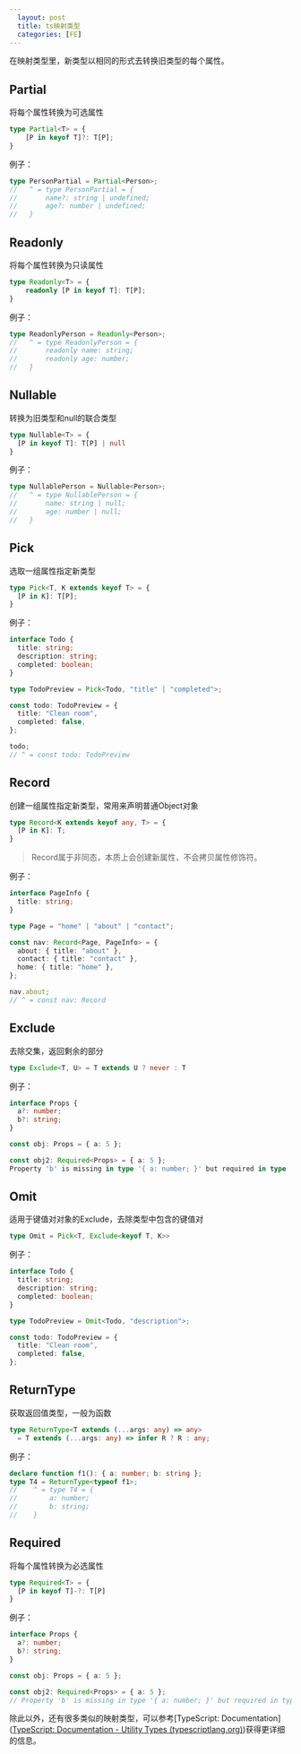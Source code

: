 ```yaml
---
  layout: post
  title: ts映射类型
  categories: [FE]
---
```


在映射类型里，新类型以相同的形式去转换旧类型的每个属性。

## Partial

将每个属性转换为可选属性

```typescript
type Partial<T> = {
    [P in keyof T]?: T[P];
}
```

例子：

```typescript
type PersonPartial = Partial<Person>;
//   ^ = type PersonPartial = {
//       name?: string | undefined;
//       age?: number | undefined;
//   }
```

## Readonly

将每个属性转换为只读属性

```typescript
type Readonly<T> = {
    readonly [P in keyof T]: T[P];
}
```

例子：

```typescript
type ReadonlyPerson = Readonly<Person>;
//   ^ = type ReadonlyPerson = {
//       readonly name: string;
//       readonly age: number;
//   }
```

## Nullable

转换为旧类型和null的联合类型

```typescript
type Nullable<T> = { 
  [P in keyof T]: T[P] | null 
}
```

例子：

```typescript
type NullablePerson = Nullable<Person>;
//   ^ = type NullablePerson = {
//       name: string | null;
//       age: number | null;
//   }
```

## Pick

选取一组属性指定新类型

```typescript
type Pick<T, K extends keyof T> = {
  [P in K]: T[P];
}
```

例子：

```typescript
interface Todo {
  title: string;
  description: string;
  completed: boolean;
}

type TodoPreview = Pick<Todo, "title" | "completed">;

const todo: TodoPreview = {
  title: "Clean room",
  completed: false,
};

todo;
// ^ = const todo: TodoPreview
```

## Record

创建一组属性指定新类型，常用来声明普通Object对象

```typescript
type Record<K extends keyof any, T> = {
  [P in K]: T;
}
```

> Record属于非同态，本质上会创建新属性，不会拷贝属性修饰符。

例子：

```typescript
interface PageInfo {
  title: string;
}

type Page = "home" | "about" | "contact";

const nav: Record<Page, PageInfo> = {
  about: { title: "about" },
  contact: { title: "contact" },
  home: { title: "home" },
};

nav.about;
// ^ = const nav: Record
```

## Exclude

去除交集，返回剩余的部分

```typescript
type Exclude<T, U> = T extends U ? never : T
```

例子：

```typescript
interface Props {
  a?: number;
  b?: string;
}

const obj: Props = { a: 5 };

const obj2: Required<Props> = { a: 5 };
Property 'b' is missing in type '{ a: number; }' but required in type 'Required<Props>'.
```

## Omit

适用于键值对对象的Exclude，去除类型中包含的键值对

```typescript
type Omit = Pick<T, Exclude<keyof T, K>>
```

例子：

```typescript
interface Todo {
  title: string;
  description: string;
  completed: boolean;
}

type TodoPreview = Omit<Todo, "description">;

const todo: TodoPreview = {
  title: "Clean room",
  completed: false,
};

```

## ReturnType

获取返回值类型，一般为函数

```typescript
type ReturnType<T extends (...args: any) => any>
  = T extends (...args: any) => infer R ? R : any;
```

例子：

```typescript
declare function f1(): { a: number; b: string };
type T4 = ReturnType<typeof f1>;
//    ^ = type T4 = {
//        a: number;
//        b: string;
//    }
```

## Required

将每个属性转换为必选属性

```typescript
type Required<T> = {
  [P in keyof T]-?: T[P]
}
```

例子：

```typescript
interface Props {
  a?: number;
  b?: string;
}

const obj: Props = { a: 5 };

const obj2: Required<Props> = { a: 5 };
// Property 'b' is missing in type '{ a: number; }' but required in type 'Required<Props>'.
```

除此以外，还有很多类似的映射类型，可以参考[TypeScript: Documentation]([TypeScript: Documentation - Utility Types (typescriptlang.org)](https://www.typescriptlang.org/docs/handbook/utility-types.html))获得更详细的信息。
